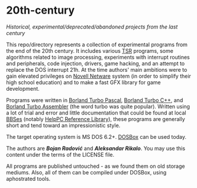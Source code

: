 # 20th-century
*Historical, experimental/deprecated/abandoned projects from the last century*

This repo/directory represents a collection of experimental programs from the end of the 20th century. It includes various [TSR](https://en.wikipedia.org/wiki/Terminate-and-stay-resident_program "TSR") programs, some algorithms related to image processing, experiments with interrupt routines and peripherals, code injection, drivers, game hacking, and an attempt to replace the DOS interrupt 21h.
At the time authors' main ambitions were to gain elevated privileges on [Novell Netware](https://en.wikipedia.org/wiki/NetWare "Novell Netware") system (in order to simplify their high school education) and to make a fast GFX library for game development.

Programs were written in [Borland Turbo Pascal](https://en.wikipedia.org/wiki/Turbo_Pascal "Borland Turbo Pascal"), [Borland Turbo C++](https://en.wikipedia.org/wiki/Turbo_C%2B%2B "Borland Turbo C++"), and[ Borland Turbo Assembler](https://en.wikipedia.org/wiki/Turbo_Assembler " Borland Turbo Assembler") (the word turbo was quite popular). Written using a lot of trial and error and little documentation that could be found at local [BBSes](https://en.wikipedia.org/wiki/Bulletin_board_system "BBSes") (notably [HelpPC Reference Library](https://stanislavs.org/helppc/ "HelpPC Reference Library")), these programs are generally short and tend toward an impressionistic style.

The target operating system is MS DOS 6.2+. [DOSBox](https://www.dosbox.com/wiki/ "DOSBox") can be used today.

The authors are ***Bojan Radović*** and ***Aleksandar Rikalo***. You may use this content under the terms of the LICENSE file.

All programs are published untouched - as we found them on old storage mediums. Also, all of them can be compiled under DOSBox, using aphostrated tools.
